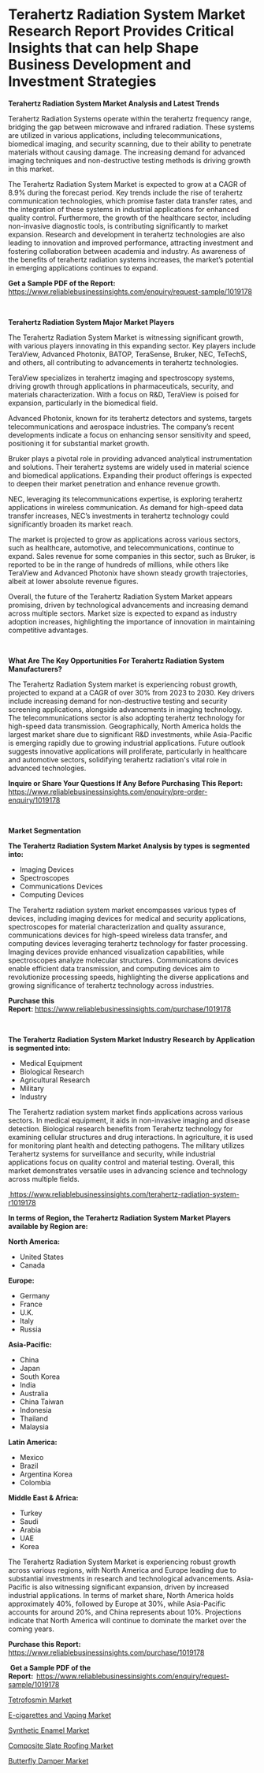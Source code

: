 <p><h1>Terahertz Radiation System Market Research Report Provides Critical Insights that can help Shape Business Development and Investment Strategies</h1></p><p><strong>Terahertz Radiation System Market Analysis and Latest Trends</strong></p>
<p><p>Terahertz Radiation Systems operate within the terahertz frequency range, bridging the gap between microwave and infrared radiation. These systems are utilized in various applications, including telecommunications, biomedical imaging, and security scanning, due to their ability to penetrate materials without causing damage. The increasing demand for advanced imaging techniques and non-destructive testing methods is driving growth in this market.</p><p>The Terahertz Radiation System Market is expected to grow at a CAGR of 8.9% during the forecast period. Key trends include the rise of terahertz communication technologies, which promise faster data transfer rates, and the integration of these systems in industrial applications for enhanced quality control. Furthermore, the growth of the healthcare sector, including non-invasive diagnostic tools, is contributing significantly to market expansion. Research and development in terahertz technologies are also leading to innovation and improved performance, attracting investment and fostering collaboration between academia and industry. As awareness of the benefits of terahertz radiation systems increases, the market’s potential in emerging applications continues to expand.</p></p>
<p><strong>Get a Sample PDF of the Report:&nbsp;</strong> <a href="https://www.reliablebusinessinsights.com/enquiry/request-sample/1019178?utm_campaign=62&utm_medium=2&utm_source=Github&utm_content=ia&utm_term=29102024&utm_id=terahertz-radiation-system">https://www.reliablebusinessinsights.com/enquiry/request-sample/1019178</a></p>
<p>&nbsp;</p>
<p><strong>Terahertz Radiation System Major Market Players</strong></p>
<p><p>The Terahertz Radiation System Market is witnessing significant growth, with various players innovating in this expanding sector. Key players include TeraView, Advanced Photonix, BATOP, TeraSense, Bruker, NEC, TeTechS, and others, all contributing to advancements in terahertz technologies.</p><p>TeraView specializes in terahertz imaging and spectroscopy systems, driving growth through applications in pharmaceuticals, security, and materials characterization. With a focus on R&D, TeraView is poised for expansion, particularly in the biomedical field.</p><p>Advanced Photonix, known for its terahertz detectors and systems, targets telecommunications and aerospace industries. The company’s recent developments indicate a focus on enhancing sensor sensitivity and speed, positioning it for substantial market growth.</p><p>Bruker plays a pivotal role in providing advanced analytical instrumentation and solutions. Their terahertz systems are widely used in material science and biomedical applications. Expanding their product offerings is expected to deepen their market penetration and enhance revenue growth.</p><p>NEC, leveraging its telecommunications expertise, is exploring terahertz applications in wireless communication. As demand for high-speed data transfer increases, NEC’s investments in terahertz technology could significantly broaden its market reach.</p><p>The market is projected to grow as applications across various sectors, such as healthcare, automotive, and telecommunications, continue to expand. Sales revenue for some companies in this sector, such as Bruker, is reported to be in the range of hundreds of millions, while others like TeraView and Advanced Photonix have shown steady growth trajectories, albeit at lower absolute revenue figures.</p><p>Overall, the future of the Terahertz Radiation System Market appears promising, driven by technological advancements and increasing demand across multiple sectors. Market size is expected to expand as industry adoption increases, highlighting the importance of innovation in maintaining competitive advantages.</p></p>
<p>&nbsp;</p>
<p><strong>What Are The Key Opportunities For Terahertz Radiation System Manufacturers?</strong></p>
<p><p>The Terahertz Radiation System market is experiencing robust growth, projected to expand at a CAGR of over 30% from 2023 to 2030. Key drivers include increasing demand for non-destructive testing and security screening applications, alongside advancements in imaging technology. The telecommunications sector is also adopting terahertz technology for high-speed data transmission. Geographically, North America holds the largest market share due to significant R&D investments, while Asia-Pacific is emerging rapidly due to growing industrial applications. Future outlook suggests innovative applications will proliferate, particularly in healthcare and automotive sectors, solidifying terahertz radiation's vital role in advanced technologies.</p></p>
<p><strong>Inquire or Share Your Questions If Any Before Purchasing This Report:</strong> <a href="https://www.reliablebusinessinsights.com/enquiry/pre-order-enquiry/1019178?utm_campaign=62&utm_medium=2&utm_source=Github&utm_content=ia&utm_term=29102024&utm_id=terahertz-radiation-system">https://www.reliablebusinessinsights.com/enquiry/pre-order-enquiry/1019178</a></p>
<p>&nbsp;</p>
<p><strong>Market Segmentation</strong></p>
<p><strong>The Terahertz Radiation System Market Analysis by types is segmented into:</strong></p>
<p><ul><li>Imaging Devices</li><li>Spectroscopes</li><li>Communications Devices</li><li>Computing Devices</li></ul></p>
<p><p>The Terahertz radiation system market encompasses various types of devices, including imaging devices for medical and security applications, spectroscopes for material characterization and quality assurance, communications devices for high-speed wireless data transfer, and computing devices leveraging terahertz technology for faster processing. Imaging devices provide enhanced visualization capabilities, while spectroscopes analyze molecular structures. Communications devices enable efficient data transmission, and computing devices aim to revolutionize processing speeds, highlighting the diverse applications and growing significance of terahertz technology across industries.</p></p>
<p><strong>Purchase this Report:&nbsp;</strong><a href="https://www.reliablebusinessinsights.com/purchase/1019178?utm_campaign=62&utm_medium=2&utm_source=Github&utm_content=ia&utm_term=29102024&utm_id=terahertz-radiation-system">https://www.reliablebusinessinsights.com/purchase/1019178</a></p>
<p>&nbsp;</p>
<p><strong>The Terahertz Radiation System Market Industry Research by Application is segmented into:</strong></p>
<p><ul><li>Medical Equipment</li><li>Biological Research</li><li>Agricultural Research</li><li>Military</li><li>Industry</li></ul></p>
<p><p>The Terahertz radiation system market finds applications across various sectors. In medical equipment, it aids in non-invasive imaging and disease detection. Biological research benefits from Terahertz technology for examining cellular structures and drug interactions. In agriculture, it is used for monitoring plant health and detecting pathogens. The military utilizes Terahertz systems for surveillance and security, while industrial applications focus on quality control and material testing. Overall, this market demonstrates versatile uses in advancing science and technology across multiple fields.</p></p>
<p><a href="https://www.reliablebusinessinsights.com/terahertz-radiation-system-r1019178?utm_campaign=62&utm_medium=2&utm_source=Github&utm_content=ia&utm_term=29102024&utm_id=terahertz-radiation-system">&nbsp;https://www.reliablebusinessinsights.com/terahertz-radiation-system-r1019178</a></p>
<p><strong>In terms of Region, the Terahertz Radiation System Market Players available by Region are:</strong></p>
<p>
    <p> <strong> North America: </strong>
        <ul>
            <li>United States</li>
            <li>Canada</li>
        </ul>
        </p> 
    <p> <strong> Europe: </strong>
        <ul>
            <li>Germany</li>
            <li>France</li>
            <li>U.K.</li>
            <li>Italy</li>
            <li>Russia</li>
        </ul>
        </p> 
    <p> <strong> Asia-Pacific: </strong>
        <ul>
            <li>China</li>
            <li>Japan</li>
            <li>South Korea</li>
            <li>India</li>
            <li>Australia</li>
            <li>China Taiwan</li>
            <li>Indonesia</li>
            <li>Thailand</li>
            <li>Malaysia</li>
        </ul>
        </p> 
    <p> <strong> Latin America: </strong>
        <ul>
            <li>Mexico</li>
            <li>Brazil</li>
            <li>Argentina Korea</li>
            <li>Colombia</li>
        </ul>
        </p> 
    <p> <strong> Middle East & Africa: </strong>
        <ul>
            <li>Turkey</li>
            <li>Saudi</li>
            <li>Arabia</li>
            <li>UAE</li>
            <li>Korea</li>
        </ul>
    </p>
    </p>
<p><p>The Terahertz Radiation System Market is experiencing robust growth across various regions, with North America and Europe leading due to substantial investments in research and technological advancements. Asia-Pacific is also witnessing significant expansion, driven by increased industrial applications. In terms of market share, North America holds approximately 40%, followed by Europe at 30%, while Asia-Pacific accounts for around 20%, and China represents about 10%. Projections indicate that North America will continue to dominate the market over the coming years.</p></p>
<p><strong>Purchase this Report: </strong><a href="https://www.reliablebusinessinsights.com/purchase/1019178?utm_campaign=62&utm_medium=2&utm_source=Github&utm_content=ia&utm_term=29102024&utm_id=terahertz-radiation-system">https://www.reliablebusinessinsights.com/purchase/1019178</a></p>
<p>&nbsp;<strong>Get a Sample PDF of the Report:&nbsp;&nbsp;</strong><a href="https://www.reliablebusinessinsights.com/enquiry/request-sample/1019178?utm_campaign=62&utm_medium=2&utm_source=Github&utm_content=ia&utm_term=29102024&utm_id=terahertz-radiation-system">https://www.reliablebusinessinsights.com/enquiry/request-sample/1019178</a></p>
<p><strong></strong></p>
<p><p><a href="https://medium.com/@labelliyb/the-tetrofosmin-market-insights-report-offers-an-in-depth-and-thorough-analysis-of-the-market-86ad50048796?utm_campaign=62&utm_medium=2&utm_source=Github&utm_content=ia&utm_term=29102024&utm_id=terahertz-radiation-system">Tetrofosmin Market</a></p><p><a href="https://github.com/MCGEE-CRANECaitlyn/Market-Research-Report-List-1/blob/main/e-cigarettes-and-vaping-market.md?utm_campaign=62&utm_medium=2&utm_source=Github&utm_content=ia&utm_term=29102024&utm_id=terahertz-radiation-system">E-cigarettes and Vaping Market</a></p><p><a href="https://medium.com/@kiara3n0pau/the-synthetic-enamel-market-report-analyzes-important-operational-and-performance-data-so-one-may-1c34bc301d4f?utm_campaign=62&utm_medium=2&utm_source=Github&utm_content=ia&utm_term=29102024&utm_id=terahertz-radiation-system">Synthetic Enamel Market</a></p><p><a href="https://www.linkedin.com/pulse/composite-slate-roofing-market-size-type-product-global-industry-d9lte?utm_campaign=62&utm_medium=2&utm_source=Github&utm_content=ia&utm_term=29102024&utm_id=terahertz-radiation-system">Composite Slate Roofing Market</a></p><p><a href="https://issuu.com/reportprime-2/docs/butterfly-damper-market-size-2030.p_b70dff73c52901?utm_campaign=62&utm_medium=2&utm_source=Github&utm_content=ia&utm_term=29102024&utm_id=terahertz-radiation-system">Butterfly Damper Market</a></p></p>